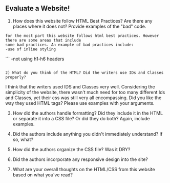 ## Evaluate a Website! 
 
1) How does this website follow HTML Best Practices? Are there any places where 
it does not?  Provide examples of the "bad" code.
```
for the most part this website follows html best practices. However there are some areas that include
some bad practices. An example of bad practices include:
-use of inline styling
```
<table border="0" cellpadding="0" cellspacing="0" width="85%" bgcolor="#f6f6ef">
```
-not using h1-h6 headers

```

2) What do you think of the HTML? Did the writers use IDs and Classes properly? 
```
I think that the writers used IDS and Classes very well. Considering the simplicity of the website,
there wasn't much need for too many different Ids and Classes, yet their css was still very
all encompassing.
Did you like the way they used HTML tags?  Please use examples with your arguments.
 
3) How did the authors handle formatting? Did they include it in the HTML or 
separate it into a CSS file? Or did they do both?  Again, include examples.
 
4) Did the authors include anything you didn't immediately understand? 
If so, what?
 
5) How did the authors organize the CSS file? Was it DRY?
 
6) Did the authors incorporate any responsive design into the site?
 
7) What are your overall thoughts on the HTML/CSS from this website based on 
what you've read?